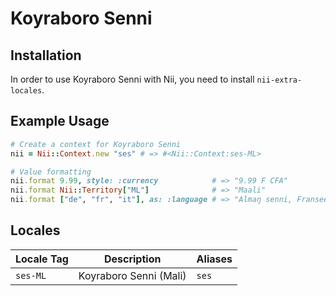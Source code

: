 <!-- This file has been generated. Source: languages/_template.md.erb -->

# Koyraboro Senni

## Installation

In order to use Koyraboro Senni with Nii, you need to install `nii-extra-locales`.

## Example Usage

``` ruby
# Create a context for Koyraboro Senni
nii = Nii::Context.new "ses" # => #<Nii::Context:ses-ML>

# Value formatting
nii.format 9.99, style: :currency            # => "9.99 F CFA"
nii.format Nii::Territory["ML"]              # => "Maali"
nii.format ["de", "fr", "it"], as: :language # => "Almaŋ senni, Fransee senni, Itaali senni"
```


## Locales

<table>
  <thead>
    <tr>
      <th>Locale Tag</th>
      <th>Description</th>
      <th>Aliases</th>
    </tr>
  </thead>
  <tbody>
    <tr>
      <td><code>ses-ML</code></td>
      <td>Koyraboro Senni (Mali)</td>
      <td><code>ses</code></td>
    </tr>
  </tbody>
</table>

